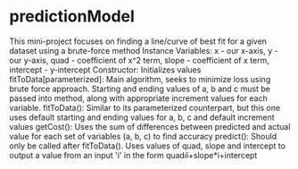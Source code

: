 # predictionModel
This mini-project focuses on finding a line/curve of best fit for a given dataset using a brute-force method
Instance Variables: x - our x-axis, y - our y-axis, quad - coefficient of x^2 term, slope - coefficient of x term, intercept - y-intercept
Constructor: Initializes values
fitToData[parameterized]: Main algorithm, seeks to minimize loss using brute force approach. Starting and ending values of a, b and c must be passed into method, 
along with appropriate increment values for each variable.
fitToData(): Similar to its parameterized counterpart, but this one uses default starting and ending values for a, b, c and default increment values
getCost(): Uses the sum of differences between predicted and actual value for each set of variables (a, b, c) to find accuracy
predict(): Should only be called after fitToData(). Uses values of quad, slope and intercept to output a value from an input 'i' in the form quad*i*i+slope*i+intercept
